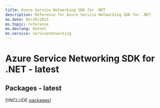 ```yaml
---
title: Azure Service Networking SDK for .NET
description: Reference for Azure Service Networking SDK for .NET
ms.date: 05/29/2025
ms.topic: reference
ms.devlang: dotnet
ms.service: servicenetworking
---
```

# Azure Service Networking SDK for .NET - latest
## Packages - latest
[!INCLUDE [packages](service-networking-index.md)]
